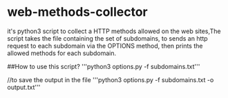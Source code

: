 # web-methods-collector
it's python3 script  to collect a HTTP methods allowed on the web sites,The script takes the file containing the set of subdomains, to sends an http request to each subdomain via the OPTIONS method, then prints the allowed methods for each subdomain.

##How to use this script?
'''python3 options.py -f subdomains.txt'''

//to save the output in the file
'''python3 options.py -f subdomains.txt -o output.txt'''
